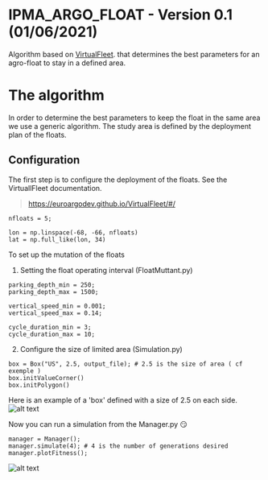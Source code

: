 # IPMA_ARGO_FLOAT - Version 0.1 (01/06/2021)
Algorithm based on [VirtualFleet](https://github.com/euroargodev/VirtualFleet/). that determines the best parameters for an agro-float to stay in a defined area. 

# The algorithm
In order to determine the best parameters to keep the float in the same area we use a generic algorithm.
The study area is defined by the deployment plan of the floats.

## Configuration 

The first step is to configure the deployment of the floats. See the VirtuallFleet documentation.
 > https://euroargodev.github.io/VirtualFleet/#/
 
```
nfloats = 5;

lon = np.linspace(-68, -66, nfloats)
lat = np.full_like(lon, 34)
```

To set up the mutation of the floats 

1. Setting the float operating interval (FloatMuttant.py)
```
parking_depth_min = 250;
parking_depth_max = 1500;
    
vertical_speed_min = 0.001;
vertical_speed_max = 0.14;
    
cycle_duration_min = 3;
cycle_duration_max = 10;
```

2. Configure the size of limited area (Simulation.py)
```
box = Box("US", 2.5, output_file); # 2.5 is the size of area ( cf exemple )
box.initValueCorner()
box.initPolygon()
```

Here is an example of a 'box' defined with a size of 2.5 on each side. 
![alt text](http://image.noelshack.com/fichiers/2021/22/2/1622546145-screenshot-1.png)

Now you can run a simulation from the Manager.py :smirk:
```
manager = Manager();
manager.simulate(4); # 4 is the number of generations desired 
manager.plotFitness();
```

![alt text](https://www.ipma.pt/opencms/bin/images.news/2017/logo_ipma.jpg)

